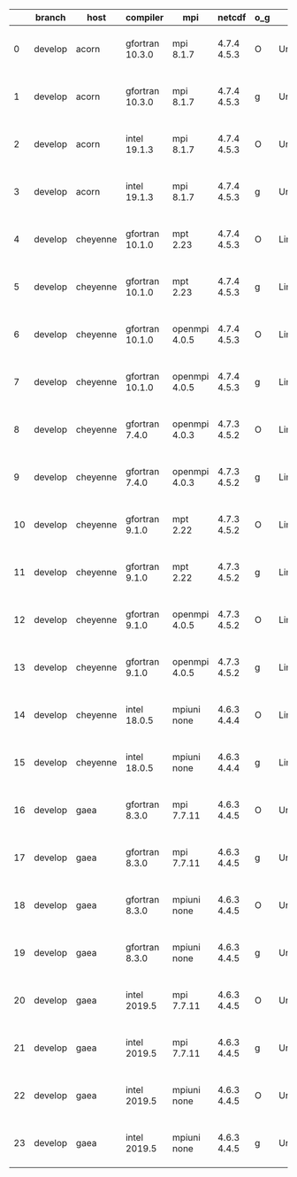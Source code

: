 |    | branch   | host     | compiler        | mpi           | netcdf      | o_g   | os     | build   | u_pass   | u_fail   | s_pass   | s_fail   | e_pass   | e_fail   | nuopc_pass   | nuopc_fail   | artifacts_hash                                                                                                                                              | modified                  |
|----|----------|----------|-----------------|---------------|-------------|-------|--------|---------|----------|----------|----------|----------|----------|----------|--------------|--------------|-------------------------------------------------------------------------------------------------------------------------------------------------------------|---------------------------|
|  0 | develop  | acorn    | gfortran 10.3.0 | mpi 8.1.7     | 4.7.4 4.5.3 | O     | Unicos | pass    | 13647    | 0        | 49       | 0        | 80       | 0        | 50           | 0            | [artifacts](https://github.com/esmf-org/esmf-test-artifacts/tree/89de6f47d144ef96bdd5417931202ba955575b53/develop/acorn/gfortran/10.3.0/O/mpi/8.1.7)        | 2022-03-31 01:51:01 +0000 |
|  1 | develop  | acorn    | gfortran 10.3.0 | mpi 8.1.7     | 4.7.4 4.5.3 | g     | Unicos | pass    | 13647    | 0        | 49       | 0        | 80       | 0        | 50           | 0            | [artifacts](https://github.com/esmf-org/esmf-test-artifacts/tree/6a77d7f60532d7f868123836a4b59ecec7ececd2/develop/acorn/gfortran/10.3.0/g/mpi/8.1.7)        | 2022-03-31 01:57:11 +0000 |
|  2 | develop  | acorn    | intel 19.1.3    | mpi 8.1.7     | 4.7.4 4.5.3 | O     | Unicos | pass    | 13647    | 0        | 49       | 0        | 80       | 0        | 50           | 0            | [artifacts](https://github.com/esmf-org/esmf-test-artifacts/tree/a56cf29d89ba2f6e56798504a978e8b147560248/develop/acorn/intel/19.1.3/O/mpi/8.1.7)           | 2022-03-31 01:53:58 +0000 |
|  3 | develop  | acorn    | intel 19.1.3    | mpi 8.1.7     | 4.7.4 4.5.3 | g     | Unicos | pass    | 13647    | 0        | 49       | 0        | 80       | 0        | 50           | 0            | [artifacts](https://github.com/esmf-org/esmf-test-artifacts/tree/ecaef2428ba5265946f0980baeb2fa4e3bcae915/develop/acorn/intel/19.1.3/g/mpi/8.1.7)           | 2022-03-31 01:54:05 +0000 |
|  4 | develop  | cheyenne | gfortran 10.1.0 | mpt 2.23      | 4.7.4 4.5.3 | O     | Linux  | pass    | 13647    | 0        | 49       | 0        | 80       | 0        | 50           | 0            | [artifacts](https://github.com/esmf-org/esmf-test-artifacts/tree/38c805a99788ca27e553b41c3b16d20cff4ecba5/develop/cheyenne/gfortran/10.1.0/O/mpt/2.23)      | 2022-03-30 16:16:47 -0600 |
|  5 | develop  | cheyenne | gfortran 10.1.0 | mpt 2.23      | 4.7.4 4.5.3 | g     | Linux  | pass    | 13647    | 0        | 49       | 0        | 80       | 0        | 50           | 0            | [artifacts](https://github.com/esmf-org/esmf-test-artifacts/tree/9543323530aba84e6a10a82e1f675ead9edf0e3e/develop/cheyenne/gfortran/10.1.0/g/mpt/2.23)      | 2022-03-30 16:26:05 -0600 |
|  6 | develop  | cheyenne | gfortran 10.1.0 | openmpi 4.0.5 | 4.7.4 4.5.3 | O     | Linux  | pass    | 13647    | 0        | 49       | 0        | 80       | 0        | 50           | 0            | [artifacts](https://github.com/esmf-org/esmf-test-artifacts/tree/1ba7b75e518b4e6c2f1a04f0ce76ba4e8399f7e8/develop/cheyenne/gfortran/10.1.0/O/openmpi/4.0.5) | 2022-03-30 16:22:20 -0600 |
|  7 | develop  | cheyenne | gfortran 10.1.0 | openmpi 4.0.5 | 4.7.4 4.5.3 | g     | Linux  | pass    | 13647    | 0        | 49       | 0        | 80       | 0        | 50           | 0            | [artifacts](https://github.com/esmf-org/esmf-test-artifacts/tree/9f62103819c25b0d8d2d7f95bf821543f8c80415/develop/cheyenne/gfortran/10.1.0/g/openmpi/4.0.5) | 2022-03-30 16:33:36 -0600 |
|  8 | develop  | cheyenne | gfortran 7.4.0  | openmpi 4.0.3 | 4.7.3 4.5.2 | O     | Linux  | pass    | 13647    | 0        | 49       | 0        | 80       | 0        | 50           | 0            | [artifacts](https://github.com/esmf-org/esmf-test-artifacts/tree/bff169974df7fa7a19dab14858acd0498a39dffd/develop/cheyenne/gfortran/7.4.0/O/openmpi/4.0.3)  | 2022-03-30 16:19:54 -0600 |
|  9 | develop  | cheyenne | gfortran 7.4.0  | openmpi 4.0.3 | 4.7.3 4.5.2 | g     | Linux  | pass    | 13647    | 0        | 49       | 0        | 80       | 0        | 50           | 0            | [artifacts](https://github.com/esmf-org/esmf-test-artifacts/tree/8ba0a407c5375f3f9bb84a1ee230c6c725056306/develop/cheyenne/gfortran/7.4.0/g/openmpi/4.0.3)  | 2022-03-30 16:30:36 -0600 |
| 10 | develop  | cheyenne | gfortran 9.1.0  | mpt 2.22      | 4.7.3 4.5.2 | O     | Linux  | pass    | 13647    | 0        | 49       | 0        | 80       | 0        | 50           | 0            | [artifacts](https://github.com/esmf-org/esmf-test-artifacts/tree/764639e35abe1a9cd70e8ef7e80295bb26aa9a6b/develop/cheyenne/gfortran/9.1.0/O/mpt/2.22)       | 2022-03-30 16:16:56 -0600 |
| 11 | develop  | cheyenne | gfortran 9.1.0  | mpt 2.22      | 4.7.3 4.5.2 | g     | Linux  | pass    | 13647    | 0        | 49       | 0        | 80       | 0        | 50           | 0            | [artifacts](https://github.com/esmf-org/esmf-test-artifacts/tree/13efd230948db8d558b06f96c4c68bc9c92c964b/develop/cheyenne/gfortran/9.1.0/g/mpt/2.22)       | 2022-03-30 16:26:06 -0600 |
| 12 | develop  | cheyenne | gfortran 9.1.0  | openmpi 4.0.5 | 4.7.3 4.5.2 | O     | Linux  | pass    | 13647    | 0        | 49       | 0        | 80       | 0        | 50           | 0            | [artifacts](https://github.com/esmf-org/esmf-test-artifacts/tree/2bce576b48677b19e0f61c4e4a286c47a2b453aa/develop/cheyenne/gfortran/9.1.0/O/openmpi/4.0.5)  | 2022-03-30 16:22:00 -0600 |
| 13 | develop  | cheyenne | gfortran 9.1.0  | openmpi 4.0.5 | 4.7.3 4.5.2 | g     | Linux  | pass    | 13647    | 0        | 49       | 0        | 80       | 0        | 50           | 0            | [artifacts](https://github.com/esmf-org/esmf-test-artifacts/tree/bc584e86755090f5572473201783a8bcc7135eab/develop/cheyenne/gfortran/9.1.0/g/openmpi/4.0.5)  | 2022-03-30 16:31:07 -0600 |
| 14 | develop  | cheyenne | intel 18.0.5    | mpiuni none   | 4.6.3 4.4.4 | O     | Linux  | pass    | 12121    | 0        | 8        | 0        | 43       | 0        | 0            | 50           | [artifacts](https://github.com/esmf-org/esmf-test-artifacts/tree/de0d3900c1d14002faa54115f32b8b9e38ac7e26/develop/cheyenne/intel/18.0.5/O/mpiuni/none)      | 2022-03-30 17:06:30 -0600 |
| 15 | develop  | cheyenne | intel 18.0.5    | mpiuni none   | 4.6.3 4.4.4 | g     | Linux  | pass    | 12121    | 0        | 8        | 0        | 43       | 0        | 0            | 50           | [artifacts](https://github.com/esmf-org/esmf-test-artifacts/tree/81126d9bb5c567923e8cf983dfabb3de1dfe35c2/develop/cheyenne/intel/18.0.5/g/mpiuni/none)      | 2022-03-30 17:15:42 -0600 |
| 16 | develop  | gaea     | gfortran 8.3.0  | mpi 7.7.11    | 4.6.3 4.4.5 | O     | Unicos | pass    | pending  | pending  | pending  | pending  | pending  | pending  | pending      | pending      | [artifacts](https://github.com/esmf-org/esmf-test-artifacts/tree/d7ad040fa2ddf3822fe7efafbef3a7647200d6d4/develop/gaea/gfortran/8.3.0/O/mpi/7.7.11)         | 2022-03-31 00:21:45 -0400 |
| 17 | develop  | gaea     | gfortran 8.3.0  | mpi 7.7.11    | 4.6.3 4.4.5 | g     | Unicos | pass    | pending  | pending  | pending  | pending  | pending  | pending  | pending      | pending      | [artifacts](https://github.com/esmf-org/esmf-test-artifacts/tree/edd3eb924afd59c1eb2c4e57b4ac9de9e8907f33/develop/gaea/gfortran/8.3.0/g/mpi/7.7.11)         | 2022-03-31 00:30:29 -0400 |
| 18 | develop  | gaea     | gfortran 8.3.0  | mpiuni none   | 4.6.3 4.4.5 | O     | Unicos | pass    | 12121    | 0        | 8        | 0        | 43       | 0        | 0            | 50           | [artifacts](https://github.com/esmf-org/esmf-test-artifacts/tree/3769cdd22c8fda188405e4d9cff7e279f29aa01d/develop/gaea/gfortran/8.3.0/O/mpiuni/none)        | 2022-03-31 01:16:20 -0400 |
| 19 | develop  | gaea     | gfortran 8.3.0  | mpiuni none   | 4.6.3 4.4.5 | g     | Unicos | pass    | pending  | pending  | pending  | pending  | pending  | pending  | pending      | pending      | [artifacts](https://github.com/esmf-org/esmf-test-artifacts/tree/84a6e5fb8e157a3883978232245a77c4f2a11b75/develop/gaea/gfortran/8.3.0/g/mpiuni/none)        | 2022-03-31 00:29:14 -0400 |
| 20 | develop  | gaea     | intel 2019.5    | mpi 7.7.11    | 4.6.3 4.4.5 | O     | Unicos | pass    | pending  | pending  | pending  | pending  | pending  | pending  | pending      | pending      | [artifacts](https://github.com/esmf-org/esmf-test-artifacts/tree/670be8b3cf3fe998922843d24dfa490ae767b80f/develop/gaea/intel/2019.5/O/mpi/7.7.11)           | 2022-03-31 00:35:44 -0400 |
| 21 | develop  | gaea     | intel 2019.5    | mpi 7.7.11    | 4.6.3 4.4.5 | g     | Unicos | pass    | pending  | pending  | pending  | pending  | pending  | pending  | pending      | pending      | [artifacts](https://github.com/esmf-org/esmf-test-artifacts/tree/c07f892730719026c0ce95e9cc6ed31a5e5a6ea2/develop/gaea/intel/2019.5/g/mpi/7.7.11)           | 2022-03-31 00:36:44 -0400 |
| 22 | develop  | gaea     | intel 2019.5    | mpiuni none   | 4.6.3 4.4.5 | O     | Unicos | pass    | 12106    | 15       | 8        | 0        | 43       | 0        | 0            | 50           | [artifacts](https://github.com/esmf-org/esmf-test-artifacts/tree/547207c31122708722ca6e0b1ff76c358e3d2e9d/develop/gaea/intel/2019.5/O/mpiuni/none)          | 2022-03-31 01:08:23 -0400 |
| 23 | develop  | gaea     | intel 2019.5    | mpiuni none   | 4.6.3 4.4.5 | g     | Unicos | pass    | 12106    | 15       | 8        | 0        | 43       | 0        | 0            | 50           | [artifacts](https://github.com/esmf-org/esmf-test-artifacts/tree/a4a965a5350635aa06ac641afc8ca3f79700706a/develop/gaea/intel/2019.5/g/mpiuni/none)          | 2022-03-31 01:18:04 -0400 |